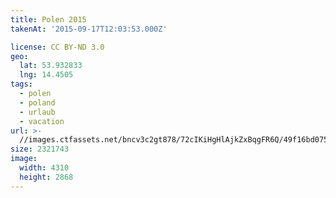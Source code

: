 ```yaml
---
title: Polen 2015
takenAt: '2015-09-17T12:03:53.000Z'

license: CC BY-ND 3.0
geo:
  lat: 53.932833
  lng: 14.4505
tags:
  - polen
  - poland
  - urlaub
  - vacation
url: >-
  //images.ctfassets.net/bncv3c2gt878/72cIKiHgHlAjkZxBqgFR6Q/49f16bd07574a4383a810f96d7db3496/polen-2015_25657217720_o
size: 2321743
image:
  width: 4310
  height: 2868
---
```

